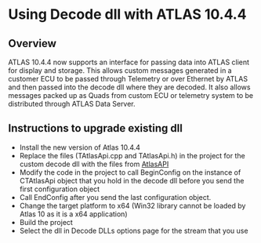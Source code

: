 # Using Decode dll with ATLAS 10.4.4

## Overview

ATLAS 10.4.4 now supports an interface for passing data into ATLAS client for display and storage. 
This allows custom messages generated in a customer ECU to be passed through Telemetry or over Ethernet by ATLAS and then passed into the decode dll where they are decoded. 
It also allows messages packed up as Quads from custom ECU or telemetry system to be distributed through ATLAS Data Server.

## Instructions to upgrade existing dll 

* Install the new version of Atlas 10.4.4
* Replace the files (TAtlasApi.cpp and TAtlasApi.h) in the project for the custom decode dll with the files from [AtlasAPI](https://github.com/mat-docs/AtlasAPI)
* Modify the code in the project to call BeginConfig on the instance of CTAtlasApi object that you hold in the decode dll before you send the first configuration object
* Call EndConfig after you send the last configuration object. 
* Change the target platform to x64 (Win32 library cannot be loaded by Atlas 10 as it is a x64 application)
* Build the project
* Select the dll in Decode DLLs options page for the stream that you use
